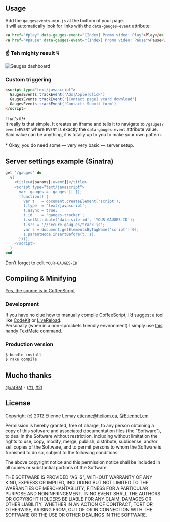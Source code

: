 ## Usage
Add the `gaugesevents.min.js` at the bottom of your page.<br>
It will automatically look for links with the `data-gauges-event` attribute:

```html
<a href="#play" data-gauges-event="[Index] Promo video: Play">Play</a>
<a href="#pause" data-gauges-event="[Index] Promo video: Pause">Pause</a>
```

### ☝ Teh mighty result ☟
![Gauges dashboard](https://s3.amazonaws.com/gauges-events/dashboard.png)

### Custom triggering
```html
<script type="text/javascript">
  GaugesEvents.trackEvent('Ads|Apple|Click')
  GaugesEvents.trackEvent('[Contact page] vcard download')
  GaugesEvents.trackEvent('Contact: Submit form')
</script>
```

That’s it!\*<br>
It really *is* that simple. It creates an iframe and tells it to navigate to `/gauges?event=EVENT` where `EVENT` is exactly the `data-gauges-event` attribute value. Said value can be anything, it is totally up to you to make your own pattern.<br><br>
\* Okay, you do need some — very very basic — server setup.

## Server settings example (Sinatra)
```rb
get '/gauges' do
  %(
    <title>#{params[:event]}</title>
    <script type="text/javascript">
      var _gauges = _gauges || [];
      (function() {
        var t   = document.createElement('script');
        t.type  = 'text/javascript';
        t.async = true;
        t.id    = 'gauges-tracker';
        t.setAttribute('data-site-id', 'YOUR-GAUGES-ID');
        t.src = '//secure.gaug.es/track.js';
        var s = document.getElementsByTagName('script')[0];
        s.parentNode.insertBefore(t, s);
      })();
    </script>
  )
end
```
Don’t forget to edit `YOUR-GAUGES-ID`

## Compiling & Minifying
[Yes, the source is in CoffeeScript](http://vimeo.com/35258313)

### Development
If you have no clue how to manually compile CoffeeScript, I’d suggest a tool like [CodeKit](http://incident57.com/codekit/) or [LiveReload](http://livereload.com).<br>
Personally (when in a non-sprockets friendly environment) I simply use [this handy TextMate command](https://gist.github.com/3422110).<br>

### Production version
```sh
$ bundle install
$ rake compile
```

## Mucho thanks
[@rafBM](https://github.com/rafBM) - ([#1](https://github.com/EtienneLem/gauges-events/pull/1), [#2](https://github.com/EtienneLem/gauges-events/pull/2))

## License
Copyright (c) 2012 Etienne Lemay etienne@heliom.ca, [@EtienneLem](https://twitter.com/EtienneLem)

Permission is hereby granted, free of charge, to any person
obtaining a copy of this software and associated documentation
files (the "Software"), to deal in the Software without
restriction, including without limitation the rights to use,
copy, modify, merge, publish, distribute, sublicense, and/or sell
copies of the Software, and to permit persons to whom the
Software is furnished to do so, subject to the following
conditions:

The above copyright notice and this permission notice shall be
included in all copies or substantial portions of the Software.

THE SOFTWARE IS PROVIDED "AS IS", WITHOUT WARRANTY OF ANY KIND,
EXPRESS OR IMPLIED, INCLUDING BUT NOT LIMITED TO THE WARRANTIES
OF MERCHANTABILITY, FITNESS FOR A PARTICULAR PURPOSE AND
NONINFRINGEMENT. IN NO EVENT SHALL THE AUTHORS OR COPYRIGHT
HOLDERS BE LIABLE FOR ANY CLAIM, DAMAGES OR OTHER LIABILITY,
WHETHER IN AN ACTION OF CONTRACT, TORT OR OTHERWISE, ARISING
FROM, OUT OF OR IN CONNECTION WITH THE SOFTWARE OR THE USE OR
OTHER DEALINGS IN THE SOFTWARE.
